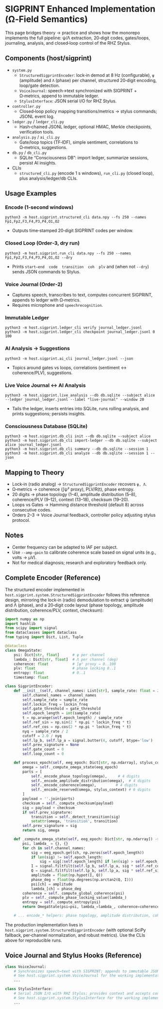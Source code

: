 # SIGPRINT Enhanced Implementation (Ω‑Field Semantics)

This page bridges theory → practice and shows how the monorepo implements the full pipeline: ψ/Λ extraction, 20‑digit codes, gates/loops, journaling, analysis, and closed‑loop control of the RHZ Stylus.

## Components (host/sigprint)
- `system.py`
  - `StructuredSigprintEncoder`: lock‑in demod at 8 Hz (configurable), `ψ` (amplitude) and `Λ` (phase) per channel, structured 20‑digit encoding, loop/gate detection.
  - `VoiceJournal`: speech→text synchronized with SIGPRINT + Ω‑metrics, append to immutable ledger.
  - `StylusInterface`: JSON serial I/O for RHZ Stylus.
- `controller.py`
  - Closed‑loop policy mapping transitions/metrics → stylus commands; JSONL event log.
- `ledger.py` / `ledger_cli.py`
  - Hash‑chained JSONL ledger, optional HMAC, Merkle checkpoints, verification tools.
- `analysis.py` / `ai_cli.py`
  - Gate/loop topics (TF‑IDF), simple sentiment, correlations to Ω‑metrics, suggestions.
- `db.py` / `db_cli.py`
  - SQLite “Consciousness DB”: import ledger, summarize sessions, persist AI insights.
- CLIs
  - `structured_cli.py` (encode 1 s windows), `run_cli.py` (closed loop), plus analysis/ledger/db CLIs.

## Usage Examples

### Encode (1‑second windows)
```
python3 -m host.sigprint.structured_cli data.npy --fs 250 --names Fp1,Fp2,F3,F4,P3,P4,O1,O2
```
- Outputs time‑stamped 20‑digit SIGPRINT codes per window.

### Closed Loop (Order‑3, dry run)
```
python3 -m host.sigprint.run_cli data.npy --fs 250 --names Fp1,Fp2,F3,F4,P3,P4,O1,O2 --dry
```
- Prints `start–end  code  transition  coh  plv` and (when not `--dry`) sends JSON commands to Stylus.

### Voice Journal (Order‑2)
- Captures speech, transcribes to text, computes concurrent SIGPRINT, appends to ledger with Ω‑metrics.
- Requires microphone and `speechrecognition`.

### Immutable Ledger
```
python3 -m host.sigprint.ledger_cli verify journal_ledger.jsonl
python3 -m host.sigprint.ledger_cli checkpoint journal_ledger.jsonl 0 100
```

### AI Analysis → Suggestions
```
python3 -m host.sigprint.ai_cli journal_ledger.jsonl --json
```
- Topics around gates vs loops, correlations (sentiment ↔ coherence/PLV), suggestions.

### Live Voice Journal ↔ AI Analysis
```
python3 -m host.sigprint.live_analysis --db db.sqlite --subject alice --ledger journal_ledger.jsonl --label "live-journal" --window 20
```
- Tails the ledger, inserts entries into SQLite, runs rolling analysis, and prints suggestions; persists insights.

### Consciousness Database (SQLite)
```
python3 -m host.sigprint.db_cli init --db db.sqlite --subject alice
python3 -m host.sigprint.db_cli import-ledger --db db.sqlite --subject alice journal_ledger.jsonl
python3 -m host.sigprint.db_cli summary --db db.sqlite --session 1
python3 -m host.sigprint.db_cli analyze --db db.sqlite --session 1 --json
```

## Mapping to Theory
- Lock‑in (radio analog) → `StructuredSigprintEncoder` recovers `ψ, Λ`.
- Ω‑metrics → coherence (∫ψ² proxy), PLV/R(t), phase entropy.
- 20 digits → phase topology (1–4), amplitude distribution (5–8), coherence/PLV (9–12), context (13–18), checksum (19–20).
- Loops vs Gates → Hamming distance threshold (default 8) across consecutive codes.
- Orders 2–3 → Voice Journal feedback, controller policy adjusting stylus protocol.

## Notes
- Center frequency can be adapted to IAF per subject.
- Use `--amp-gain` to calibrate coherence scale based on signal units (e.g., volts → µV).
- Not for medical diagnosis; research and exploratory feedback only.

## Complete Encoder (Reference)

The structured encoder implemented in `host.sigprint.system.StructuredSigprintEncoder` follows this reference design, mirroring the lock‑in (radio) demodulation to extract ψ (amplitude) and Λ (phase), and a 20‑digit code layout (phase topology, amplitude distribution, coherence/PLV, context, checksum):

```python
import numpy as np
import hashlib
from scipy import signal
from dataclasses import dataclass
from typing import Dict, List, Tuple

@dataclass
class OmegaState:
    psi: Dict[str, float]      # ψ per channel
    lambda_: Dict[str, float]  # Λ per channel (deg)
    coherence: float           # ∫ψ² proxy → 0..100
    plv: float                 # phase locking 0..1
    entropy: float             # 0..1
    timestamp: float

class SigprintEncoder:
    def __init__(self, channel_names: List[str], sample_rate: float = 250.0, lockin_freq: float = 8.0, gate_threshold: int = 8):
        self.channel_names = channel_names
        self.sample_rate = sample_rate
        self.lockin_freq = lockin_freq
        self.gate_threshold = gate_threshold
        self.epoch_length = int(sample_rate)
        t = np.arange(self.epoch_length) / sample_rate
        self.ref_sin = np.sin(2 * np.pi * lockin_freq * t)
        self.ref_cos = np.cos(2 * np.pi * lockin_freq * t)
        nyq = sample_rate / 2
        cutoff = 2.0 / nyq
        self.lp_b, self.lp_a = signal.butter(4, cutoff, btype='low')
        self.prev_signature = None
        self.gate_count = 0
        self.loop_count = 0

    def process_epoch(self, eeg_epoch: Dict[str, np.ndarray], stylus_context: Dict = None) -> Tuple[str, OmegaState]:
        omega = self._compute_omega_state(eeg_epoch)
        parts = [
            self._encode_phase_topology(omega),     # 4 digits
            self._encode_amplitude_distribution(omega),  # 4 digits
            self._encode_coherence(omega),         # 4 digits
            self._encode_reserved(omega, stylus_context) # 6 digits
        ]
        payload = ''.join(parts)
        checksum = self._compute_checksum(payload)
        sig = payload + checksum
        if self.prev_signature:
            transition = self._detect_transition(sig)
            setattr(omega, 'transition', transition)
        self.prev_signature = sig
        return sig, omega

    def _compute_omega_state(self, eeg_epoch: Dict[str, np.ndarray]) -> OmegaState:
        psi, lambda_ = {}, {}
        for ch in self.channel_names:
            sig = eeg_epoch.get(ch, np.zeros(self.epoch_length))
            if len(sig) != self.epoch_length:
                sig = sig[:self.epoch_length] if len(sig) > self.epoch_length else np.pad(sig, (0, self.epoch_length - len(sig)))
            I = signal.filtfilt(self.lp_b, self.lp_a, sig * self.ref_cos)[-1]
            Q = signal.filtfilt(self.lp_b, self.lp_a, sig * self.ref_sin)[-1]
            amplitude = float(np.hypot(I, Q))
            phase_deg = float(np.degrees(np.arctan2(Q, I)))
            psi[ch] = amplitude
            lambda_[ch] = phase_deg
        coherence = self._compute_global_coherence(psi)
        plv = self._compute_phase_locking_value(lambda_)
        entropy = self._compute_entropy(psi)
        return OmegaState(psi=psi, lambda_=lambda_, coherence=coherence, plv=plv, entropy=entropy, timestamp=float(__import__('time').time()))

    # ... encode_* helpers: phase topology, amplitude distribution, coherence/PLV, reserved, checksum ...
```

The production implementation lives in `host.sigprint.system.StructuredSigprintEncoder` (with optional SciPy fallback, per‑channel normalization, and robust metrics). Use the CLIs above for reproducible runs.

## Voice Journal and Stylus Hooks (Reference)

```python
class VoiceJournal:
    # Synchronizes speech→text with SIGPRINT; appends to immutable JSONL ledger.
    # See host.sigprint.system.VoiceJournal for the working implementation.
    ...

class StylusInterface:
    # Serial JSON I/O with RHZ Stylus; provides context and accepts control commands.
    # See host.sigprint.system.StylusInterface for the working implementation.
    ...
```
